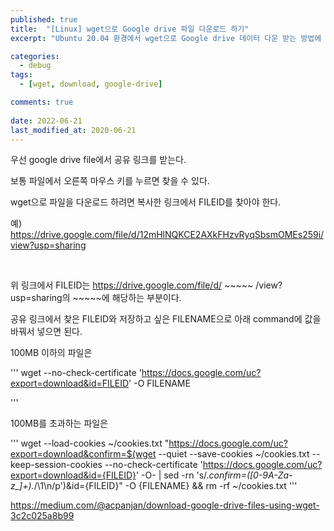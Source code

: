 ```yaml
---
published: true
title:  "[Linux] wget으로 Google drive 파일 다운로드 하기"
excerpt: "Ubuntu 20.04 환경에서 wget으로 Google drive 데이터 다운 받는 방법에 대해 알아보자"

categories:
  - debug
tags:
  - [wget, download, google-drive]

comments: true
 
date: 2022-06-21
last_modified_at: 2020-06-21
---
```



우선 google drive file에서 공유 링크를 받는다.

보통 파일에서 오른쪽 마우스 키를 누르면 찾을 수 있다.

 

wget으로 파일을 다운로드 하려면 복사한 링크에서 FILEID를 찾아야 한다. 
<br>

예) https://drive.google.com/file/d/12mHlNQKCE2AXkFHzvRyqSbsmOMEs259i/view?usp=sharing

<br>

위 링크에서 FILEID는 https://drive.google.com/file/d/ ~~~~~ /view?usp=sharing의 ~~~~~에 해당하는 부분이다.

 

공유 링크에서 찾은 FILEID와 저장하고 싶은 FILENAME으로 아래 command에 값을 바꿔서 넣으면 된다.

 

100MB 이하의 파일은

'''
wget --no-check-certificate 'https://docs.google.com/uc?export=download&id=FILEID' -O FILENAME

'''

100MB를 초과하는 파일은

'''
wget --load-cookies ~/cookies.txt "https://docs.google.com/uc?export=download&confirm=$(wget --quiet --save-cookies ~/cookies.txt --keep-session-cookies --no-check-certificate 'https://docs.google.com/uc?export=download&id={FILEID}' -O- | sed -rn 's/.*confirm=([0-9A-Za-z_]+).*/\1\n/p')&id={FILEID}" -O {FILENAME} && rm -rf ~/cookies.txt
'''


<https://medium.com/@acpanjan/download-google-drive-files-using-wget-3c2c025a8b99>
